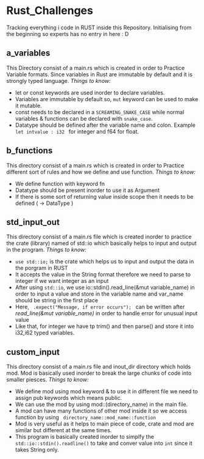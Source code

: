 # Rust_Challenges
Tracking everything i code in RUST inside this Repository. Initialising from the beginning so experts has no entry in here : D 

<h2>a_variables</h1>
This Directory consist of a main.rs which is created in order to Practice Variable formats. Since variables in Rust are immutable by default and it is strongly typed language. 
<em>Things to know: </em>
<ul>
 <li>let or const keywords are used inorder to declare variables.</li>
  <li>Variables are immutable by default so, <code>mut</code> keyword can be used to make it mutable.</li>
  <li>const needs to be declared in a <code>SCREAMING_SNAKE_CASE</code> while normal variables & functions can be declared with <code>snake_case</code>.  </li>
  <li>Datatype should be defined after the variable name and colon. Example <code>let intvalue : i32 </code> for integer and f64 for float.</li>
</ul>

<h2>b_functions</h2>
This directory consist of a main.rs which is created in order to Practice different sort of rules and how we define and use function. 
<em>Things to know: </em>
<ul>
  <li>We define function with keyword fn </li>
  <li>Datatype should be present inorder to use it as Argument</li>
  <li>If there is some sort of returning value inside scope then it needs to be defined ( -> DataType )</li>
</ul>

 <h2>std_input_out</h2>
This directory consist of a main.rs file which is created inorder to practice the crate (library) named of std::io which basically helps to input and output in the program.
<em>Things to know: </em>
<ul>
<li><code>use std::io;</code> is the crate which helps us to input and output the data in the porgram in RUST</li>
<li>It accepts the value in the String format therefore we need to parse to integer if we want integer as an input </li>
<li>After using <code>std::io</code>, we use io::stdin().read_line(&mut variable_name) in order to input a value and store in the variable name and var_name should be string in the first place </li>
<li>Here, <code> .expect("Message, if error occurs"); </code> can be written after <em>read_line(&mut variable_name) </em> in order to handle error for unusual input value </li>
<li>Like that, for integer we have tp trim() and then parse() and store it into i32,i62 typed variables. </li>
</ul>

<h2>custom_input</h2>
This directory consist of a main.rs file and inout_dir directory which holds mod. Mod is basically used inorder to break the large chunks of code into smaller piesces. 
<em>Things to know: </em>
<ul>
  <li>We define mod using mod keyword & to use it in different file we need to assign pub keywords which means public.</li>
  <li>We can use the mod by using mod::(directory_name) in the main file.</li>
  <li>A mod can have many functions of other mod inside it so we access function by using <code> directory_name::mod_name::function </code></li>
  <li>Mod is very useful as it helps to main piece of code, crate and mod are similar but different at the same times.</li>
  <li>This program is basically created inorder to simplfy the <code>std::io::stdin().readline()</code> to take and conver value into <code>int</code>   since it takes String only. </li>
</ul>

